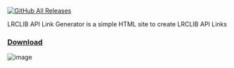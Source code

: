 [![GitHub All Releases](https://img.shields.io/github/downloads/Marcerf/lrclib-api-link-generator/total?style=for-the-badge)](https://github.com/Marcerf/lrclib-api-link-generator/releases)

LRCLIB API Link Generator is a simple HTML site to create LRCLIB API Links

### [Download](https://github.com/Marcerf/lrclib-api-link-generator/releases/)

![image]([https://github.com/user-attachments/assets/5f479f30-ee69-430a-83b7-018f23900389](https://i.ibb.co/PGX3FQx7/grafik.png))
